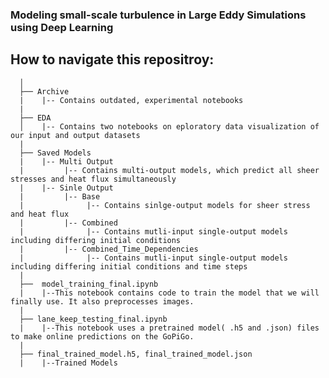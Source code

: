 ### Modeling small-scale turbulence in Large Eddy Simulations using Deep Learning

## How to navigate this repositroy:


      │
      ├── Archive
      |    |-- Contains outdated, experimental notebooks
      |
      ├── EDA
      │    |-- Contains two notebooks on eploratory data visualization of our input and output datasets
      |
      ├── Saved Models
      |    |-- Multi Output
      |         |-- Contains multi-output models, which predict all sheer stresses and heat flux simultaneously
      |    |-- Sinle Output
      |         |-- Base
      |              |-- Contains sinlge-output models for sheer stress and heat flux
      |         |-- Combined
      |              |-- Contains mutli-input single-output models including differing initial conditions
      |         |-- Combined_Time_Dependencies
      |              |-- Contains mutli-input single-output models including differing initial conditions and time steps
      |
      ├──  model_training_final.ipynb
      |    |--This notebook contains code to train the model that we will finally use. It also preprocesses images.
      |
      ├── lane_keep_testing_final.ipynb
      |    |--This notebook uses a pretrained model( .h5 and .json) files to make online predictions on the GoPiGo.
      |
      ├── final_trained_model.h5, final_trained_model.json
      |    |--Trained Models



